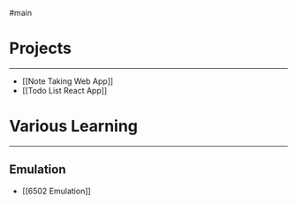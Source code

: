 #main
# Projects
---
- [[Note Taking Web App]]
- [[Todo List React App]]

# Various Learning
---
## Emulation
- [[6502 Emulation]]


